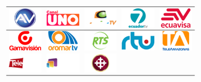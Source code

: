 | ![](https://raw.githubusercontent.com/RevGear/logo/master/Countries/EC/Asomavision.png)| ![](https://raw.githubusercontent.com/RevGear/logo/master/Countries/EC/CanalUno.png)| ![](https://raw.githubusercontent.com/RevGear/logo/master/Countries/EC/CanelaTV.png)| ![](https://raw.githubusercontent.com/RevGear/logo/master/Countries/EC/EcuadorTV.png)| ![](https://raw.githubusercontent.com/RevGear/logo/master/Countries/EC/Ecuavisa.png)| 
|:---:|:---:|:---:|:---:|:---:| 
| ![](https://raw.githubusercontent.com/RevGear/logo/master/Countries/EC/Gamavision.png)| ![](https://raw.githubusercontent.com/RevGear/logo/master/Countries/EC/OromarTV.png)| ![](https://raw.githubusercontent.com/RevGear/logo/master/Countries/EC/RTS.png)| ![](https://raw.githubusercontent.com/RevGear/logo/master/Countries/EC/RTU.png)| ![](https://raw.githubusercontent.com/RevGear/logo/master/Countries/EC/Teleamazonas.png)| 
| ![](https://raw.githubusercontent.com/RevGear/logo/master/Countries/EC/Telerama.png)| ![](https://raw.githubusercontent.com/RevGear/logo/master/Countries/EC/TVC.png)| ![](https://raw.githubusercontent.com/RevGear/logo/master/Countries/EC/UCSGTV.png) | 

